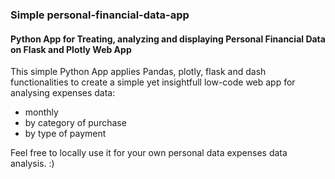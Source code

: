 ### Simple personal-financial-data-app
#### Python App for Treating, analyzing and displaying Personal Financial Data on Flask and Plotly Web App

This simple Python App applies Pandas, plotly, flask and dash functionalities to create a simple yet insightfull 
low-code web app for analysing expenses data:

- monthly
- by category of purchase
- by type of payment


Feel free to locally use it for your own personal data expenses data analysis. :)
